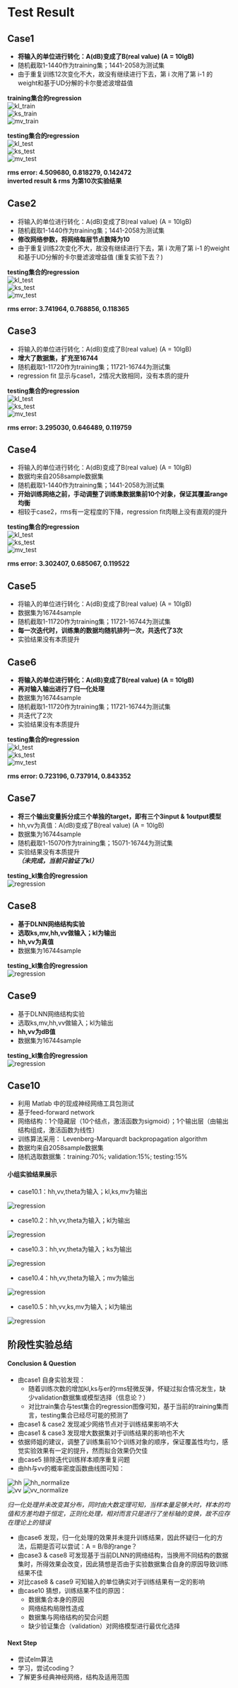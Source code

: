 # Test Result  
## Case1  
* **将输入的单位进行转化：A(dB)变成了B(real value) (A = 10lgB)**    
* 随机截取1-1440作为training集；1441-2058为测试集    
* 由于重复训练12次变化不大，故没有继续进行下去，第 i 次用了第 i-1 的weight和基于UD分解的卡尔曼滤波增益值  

**training集合的regression**  
![kl_train](https://github.com/lisaljy/UST-W17-ML/blob/master/pic/exp3_DLNN_result/case1/kl_train.png)  
![ks_train](https://github.com/lisaljy/UST-W17-ML/blob/master/pic/exp3_DLNN_result/case1/ks_train.png)  
![mv_train](https://github.com/lisaljy/UST-W17-ML/blob/master/pic/exp3_DLNN_result/case1/mv_train.png)  

**testing集合的regression**  
![kl_test](https://github.com/lisaljy/UST-W17-ML/blob/master/pic/exp3_DLNN_result/case1/kl.png)  
![ks_test](https://github.com/lisaljy/UST-W17-ML/blob/master/pic/exp3_DLNN_result/case1/ks.png)  
![mv_test](https://github.com/lisaljy/UST-W17-ML/blob/master/pic/exp3_DLNN_result/case1/mv.png)  

**rms error: 4.509680, 0.818279, 0.142472**  
**inverted result & rms 为第10次实验结果**  

## Case2  
* 将输入的单位进行转化：A(dB)变成了B(real value) (A = 10lgB)
* 随机截取1-1440作为training集；1441-2058为测试集  
* **修改网络参数，将网络每层节点数降为10**  
* 由于重复训练2次变化不大，故没有继续进行下去，第 i 次用了第 i-1 的weight和基于UD分解的卡尔曼滤波增益值 (重复实验下去？)  

**testing集合的regression**  
![kl_test](https://github.com/lisaljy/UST-W17-ML/blob/master/pic/exp3_DLNN_result/case2/kl.jpg)  
![ks_test](https://github.com/lisaljy/UST-W17-ML/blob/master/pic/exp3_DLNN_result/case2/ks.png)  
![mv_test](https://github.com/lisaljy/UST-W17-ML/blob/master/pic/exp3_DLNN_result/case2/mv.png)  

**rms error: 3.741964, 0.768856, 0.118365**   

## Case3  
* 将输入的单位进行转化：A(dB)变成了B(real value) (A = 10lgB)
* **增大了数据集，扩充至16744**  
* 随机截取1-11720作为training集；11721-16744为测试集  
* regression fit 显示与case1，2情况大致相同，没有本质的提升

**testing集合的regression**  
![kl_test](https://github.com/lisaljy/UST-W17-ML/blob/master/pic/exp3_DLNN_result/case3/kl.png)  
![ks_test](https://github.com/lisaljy/UST-W17-ML/blob/master/pic/exp3_DLNN_result/case3/ks.png)  
![mv_test](https://github.com/lisaljy/UST-W17-ML/blob/master/pic/exp3_DLNN_result/case3/mv.png)  

**rms error: 3.295030, 0.646489, 0.119759**   

## Case4  
* 将输入的单位进行转化：A(dB)变成了B(real value) (A = 10lgB)  
* 数据均来自2058sample数据集
* 随机截取1-1440作为training集；1441-2058为测试集  
* **开始训练网络之前，手动调整了训练集数据集前10个对象，保证其覆盖range均衡**  
* 相较于case2，rms有一定程度的下降，regression fit肉眼上没有直观的提升  

**testing集合的regression**  
![kl_test](https://github.com/lisaljy/UST-W17-ML/blob/master/pic/exp3_DLNN_result/case4/kl.png)  
![ks_test](https://github.com/lisaljy/UST-W17-ML/blob/master/pic/exp3_DLNN_result/case4/ks.png)  
![mv_test](https://github.com/lisaljy/UST-W17-ML/blob/master/pic/exp3_DLNN_result/case4/mv.png)  

**rms error: 3.302407, 0.685067, 0.119522**   

## Case5  
* 将输入的单位进行转化：A(dB)变成了B(real value) (A = 10lgB)
* 数据集为16744sample  
* 随机截取1-11720作为training集；11721-16744为测试集   
* **每一次迭代时，训练集的数据均随机排列一次，共迭代了3次**  
* 实验结果没有本质提升

## Case6  
* **将输入的单位进行转化：A(dB)变成了B(real value) (A = 10lgB)**
* **再对输入输出进行了归一化处理**  
* 数据集为16744sample  
* 随机截取1-11720作为training集；11721-16744为测试集   
* 共迭代了2次  
* 实验结果没有本质提升  

**testing集合的regression**  
![kl_test](https://github.com/lisaljy/UST-W17-ML/blob/master/pic/exp3_DLNN_result/case6/kl.png)  
![ks_test](https://github.com/lisaljy/UST-W17-ML/blob/master/pic/exp3_DLNN_result/case6/ks.png)  
![mv_test](https://github.com/lisaljy/UST-W17-ML/blob/master/pic/exp3_DLNN_result/case6/mv.png)  

**rms error: 0.723196, 0.737914, 0.843352**  

## Case7  
* **将三个输出变量拆分成三个单独的target，即有三个3input & 1output模型**  
* hh,vv为真值：A(dB)变成了B(real value) (A = 10lgB)  
* 数据集为16744sample
* 随机截取1-15070作为training集；15071-16744为测试集
* 实验结果没有本质提升  
***（未完成，当前只验证了kl）***  

**testing_kl集合的regression**  
![regression](https://github.com/lisaljy/UST-W17-ML/blob/master/pic/exp3_DLNN_result/case7/kl.png)  

## Case8  
* **基于DLNN网络结构实验**    
* **选取ks,mv,hh,vv做输入；kl为输出**  
* **hh,vv为真值**  
* 数据集为16744sample  

**testing_kl集合的regression**   
![regression](https://github.com/lisaljy/UST-W17-ML/blob/master/pic/exp3_DLNN_result/case8/kl_test.png)  

## Case9  
* 基于DLNN网络结构实验  
* 选取ks,mv,hh,vv做输入；kl为输出  
* **hh,vv为dB值**  
* 数据集为16744sample  

**testing_kl集合的regression**   
![regression](https://github.com/lisaljy/UST-W17-ML/blob/master/pic/exp3_DLNN_result/case9/kl_test.png)

## Case10  
* 利用 Matlab 中的现成神经网络工具包测试
* 基于feed-forward network  
* 网络结构：1个隐藏层（10个结点，激活函数为sigmoid）；1个输出层（由输出结构组成，激活函数为线性）  
* 训练算法采用： Levenberg-Marquardt backpropagation algorithm  
* 数据均来自2058sample数据集  
* 随机选取数据集：training:70%; validation:15%; testing:15%   

#### 小组实验结果展示
* case10.1：hh,vv,theta为输入；kl,ks,mv为输出  

![regression](https://github.com/lisaljy/UST-W17-ML/blob/master/pic/exp3_DLNN_result/case10/3in3out.png)  

* case10.2：hh,vv,theta为输入；kl为输出  

![regression](https://github.com/lisaljy/UST-W17-ML/blob/master/pic/exp3_DLNN_result/case10/3in1out_kl.png)  

* case10.3：hh,vv,theta为输入；ks为输出  

![regression](https://github.com/lisaljy/UST-W17-ML/blob/master/pic/exp3_DLNN_result/case10/3in1out_ks.png)  

* case10.4：hh,vv,theta为输入；mv为输出  

![regression](https://github.com/lisaljy/UST-W17-ML/blob/master/pic/exp3_DLNN_result/case10/3in1out_mv.png)  

* case10.5：hh,vv,ks,mv为输入；kl为输出  

![regression](https://github.com/lisaljy/UST-W17-ML/blob/master/pic/exp3_DLNN_result/case10/4in1out_kl.png)  


## 阶段性实验总结  
#### Conclusion & Question   
* 由case1 自身实验发现：
  * 随着训练次数的增加kl,ks与er的rms轻微反弹，怀疑过拟合情况发生，缺少validation数据集或模型选择（信息论？）  
  * 对比train集合与test集合的regression图像可知，基于当前的training集而言，testing集合已经尽可能的预测了  
* 由case1 & case2 发现减少网络节点对于训练结果影响不大  
* 由case1 & case3 发现增大数据集对于训练结果的影响也不大  
* 依据师姐的建议，调整了训练集前10个训练对象的顺序，保证覆盖性均匀，感觉实验效果有一定的提升，然而拟合效果仍欠佳  
* 由case5 排除迭代训练样本顺序重复问题  
* 由hh与vv的概率密度函数曲线图可知：  

![hh](https://github.com/lisaljy/UST-W17-ML/blob/master/pic/exp3_DLNN_result/hh_pmf.png)
![hh_normalize](https://github.com/lisaljy/UST-W17-ML/blob/master/pic/exp3_DLNN_result/hh_normalize_pmf.png)  
![vv](https://github.com/lisaljy/UST-W17-ML/blob/master/pic/exp3_DLNN_result/vv_pmf.png)
![vv_normalize](https://github.com/lisaljy/UST-W17-ML/blob/master/pic/exp3_DLNN_result/vv_normalize_pmf.png)  

*归一化处理并未改变其分布，同时由大数定理可知，当样本量足够大时，样本的均值和方差均趋于恒定，正则化处理，相对而言只是进行了坐标轴的变换，故不应存在理论上的错误*  
* 由case6 发现，归一化处理的效果并未提升训练结果，因此怀疑归一化的方法，后期是否可以尝试：A = B/B的range？  
* 由case3 & case8 可发现基于当前DLNN的网络结构，当换用不同结构的数据集时，所得效果会改变，因此猜想是否由于实验数据集合自身的原因导致训练结果不佳  
* 对比case8 & case9 可知输入的单位确实对于训练结果有一定的影响  
* 由case10 猜想，训练结果不佳的原因：  
  * 数据集合本身的原因  
  * 网络结构局限性造成  
  * 数据集与网络结构的契合问题  
  * 缺少验证集合（validation）对网络模型进行最优化选择   

#### Next Step  
* 尝试elm算法  
* 学习，尝试coding？   
* 了解更多经典神经网络，结构及适用范围   
